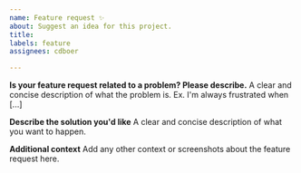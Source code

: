 ```yaml
---
name: Feature request ✨
about: Suggest an idea for this project.
title: 
labels: feature
assignees: cdboer

---
```


**Is your feature request related to a problem? Please describe.**
A clear and concise description of what the problem is. Ex. I'm always frustrated when [...]

**Describe the solution you'd like**
A clear and concise description of what you want to happen.

**Additional context**
Add any other context or screenshots about the feature request here.
